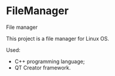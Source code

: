 # FileManager
File manager

This project is a file manager for Linux OS.

Used:
- C++ programming language;
- QT Creator framework.
